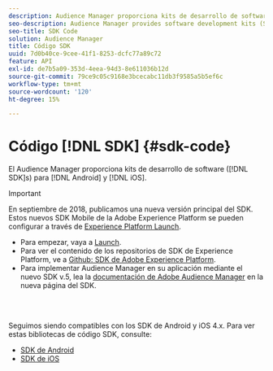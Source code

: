 ```yaml
---
description: Audience Manager proporciona kits de desarrollo de software (SDK) para Android y iOS.
seo-description: Audience Manager provides software development kits (SDKs) for Android and iOS.
seo-title: SDK Code
solution: Audience Manager
title: Código SDK
uuid: 7d0b40ce-9cee-41f1-8253-dcfc77a89c72
feature: API
exl-id: de7b5a09-353d-4eea-94d3-8e611036b12d
source-git-commit: 79ce9c05c9168e3bcecabc11db3f9585a5b5ef6c
workflow-type: tm+mt
source-wordcount: '120'
ht-degree: 15%

---
```


# Código [!DNL SDK] {#sdk-code}

El Audience Manager proporciona kits de desarrollo de software ([!DNL SDK]s) para [!DNL Android] y [!DNL iOS].

>[!IMPORTANT]
>
>En septiembre de 2018, publicamos una nueva versión principal del SDK. Estos nuevos SDK Mobile de la Adobe Experience Platform se pueden configurar a través de [Experience Platform Launch](https://www.adobe.com/experience-platform/launch.html).

* Para empezar, vaya a [Launch](https://launch.adobe.com/).
* Para ver el contenido de los repositorios de SDK de Experience Platform, ve a [Github: SDK de Adobe Experience Platform](https://github.com/Adobe-Marketing-Cloud/acp-sdks).
* Para implementar Audience Manager en su aplicación mediante el nuevo SDK v.5, lea la [documentación de Adobe Audience Manager](https://experienceleague.adobe.com/docs/experience-platform/destinations/catalog/data-management/aam-dil-extension.html?lang=es) en la nueva página del SDK.

<br> 

Seguimos siendo compatibles con los SDK de Android y iOS 4.x. Para ver estas bibliotecas de código SDK, consulte:

* [SDK de Android](https://experienceleague.adobe.com/docs/mobile-services/android/overview.html)
* [SDK de iOS](https://experienceleague.adobe.com/docs/mobile-services/ios/overview.html)
